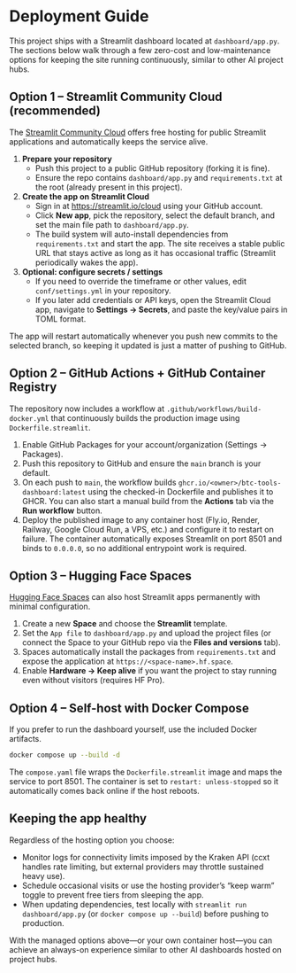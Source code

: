 # Deployment Guide

This project ships with a Streamlit dashboard located at `dashboard/app.py`. The
sections below walk through a few zero-cost and low-maintenance options for
keeping the site running continuously, similar to other AI project hubs.

## Option 1 – Streamlit Community Cloud (recommended)

The [Streamlit Community Cloud](https://streamlit.io/cloud) offers free hosting
for public Streamlit applications and automatically keeps the service alive.

1. **Prepare your repository**
   - Push this project to a public GitHub repository (forking it is fine).
   - Ensure the repo contains `dashboard/app.py` and `requirements.txt` at the
     root (already present in this project).
2. **Create the app on Streamlit Cloud**
   - Sign in at <https://streamlit.io/cloud> using your GitHub account.
   - Click **New app**, pick the repository, select the default branch, and set
     the main file path to `dashboard/app.py`.
   - The build system will auto-install dependencies from `requirements.txt` and
     start the app. The site receives a stable public URL that stays active as
     long as it has occasional traffic (Streamlit periodically wakes the app).
3. **Optional: configure secrets / settings**
   - If you need to override the timeframe or other values, edit
     `conf/settings.yml` in your repository.
   - If you later add credentials or API keys, open the Streamlit Cloud app,
     navigate to **Settings → Secrets**, and paste the key/value pairs in TOML
     format.

The app will restart automatically whenever you push new commits to the selected
branch, so keeping it updated is just a matter of pushing to GitHub.

## Option 2 – GitHub Actions + GitHub Container Registry

The repository now includes a workflow at
`.github/workflows/build-docker.yml` that continuously builds the production
image using `Dockerfile.streamlit`.

1. Enable GitHub Packages for your account/organization (Settings → Packages).
2. Push this repository to GitHub and ensure the `main` branch is your default.
3. On each push to `main`, the workflow builds `ghcr.io/<owner>/btc-tools-dashboard:latest`
   using the checked-in Dockerfile and publishes it to GHCR. You can also start a
   manual build from the **Actions** tab via the **Run workflow** button.
4. Deploy the published image to any container host (Fly.io, Render, Railway,
   Google Cloud Run, a VPS, etc.) and configure it to restart on failure. The
   container automatically exposes Streamlit on port 8501 and binds to
   `0.0.0.0`, so no additional entrypoint work is required.

## Option 3 – Hugging Face Spaces

[Hugging Face Spaces](https://huggingface.co/spaces) can also host Streamlit apps
permanently with minimal configuration.

1. Create a new **Space** and choose the **Streamlit** template.
2. Set the `App file` to `dashboard/app.py` and upload the project files (or
   connect the Space to your GitHub repo via the **Files and versions** tab).
3. Spaces automatically install the packages from `requirements.txt` and expose
   the application at `https://<space-name>.hf.space`.
4. Enable **Hardware → Keep alive** if you want the project to stay running even
   without visitors (requires HF Pro).

## Option 4 – Self-host with Docker Compose

If you prefer to run the dashboard yourself, use the included Docker artifacts.

```bash
docker compose up --build -d
```

The `compose.yaml` file wraps the `Dockerfile.streamlit` image and maps the
service to port 8501. The container is set to `restart: unless-stopped` so it
automatically comes back online if the host reboots.

## Keeping the app healthy

Regardless of the hosting option you choose:

- Monitor logs for connectivity limits imposed by the Kraken API (ccxt handles
  rate limiting, but external providers may throttle sustained heavy use).
- Schedule occasional visits or use the hosting provider’s “keep warm” toggle to
  prevent free tiers from sleeping the app.
- When updating dependencies, test locally with `streamlit run dashboard/app.py`
  (or `docker compose up --build`) before pushing to production.

With the managed options above—or your own container host—you can achieve an
always-on experience similar to other AI dashboards hosted on project hubs.
